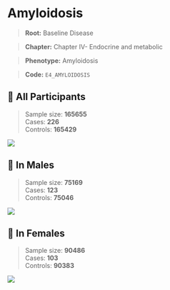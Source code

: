 # Amyloidosis

> **Root:** Baseline Disease  

> **Chapter:** Chapter IV- Endocrine and metabolic  

> **Phenotype:** Amyloidosis  

> **Code:** `E4_AMYLOIDOSIS`

## 🧪 All Participants  
> Sample size: **165655**  
> Cases: **226**  
> Controls: **165429**
<img src="/Disease/Figures/ALL/Incidence/E4_AMYLOIDOSIS.png"/>
<CsvTable src="/Disease/Data/ALL/Incidence/COX_E4_AMYLOIDOSIS.csv" label="🔍 View full results" />

## 👨 In Males  
> Sample size: **75169**  
> Cases: **123**  
> Controls: **75046**
<img src="/Disease/Figures/Male/Incidence/E4_AMYLOIDOSIS.png"/>
<CsvTable src="/Disease/Data/Male/Incidence/COX_E4_AMYLOIDOSIS.csv" label="🔍 View full results" />

## 👩 In Females  
> Sample size: **90486**  
> Cases: **103**  
> Controls: **90383**
<img src="/Disease/Figures/Female/Incidence/E4_AMYLOIDOSIS.png"/>
<CsvTable src="/Disease/Data/Female/Incidence/COX_E4_AMYLOIDOSIS.csv" label="🔍 View full results" />
